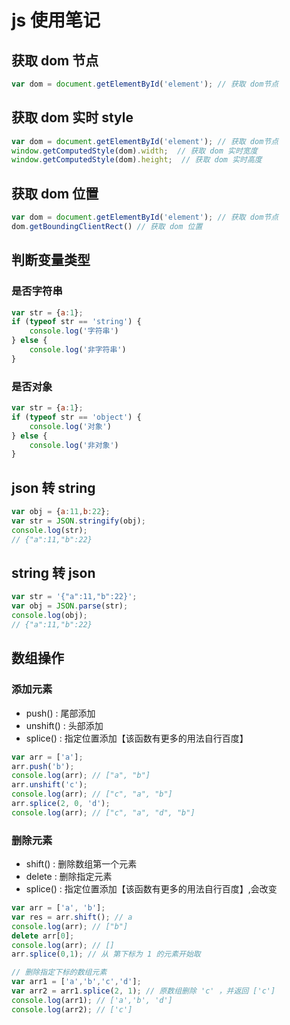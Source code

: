 # js 使用笔记

## 获取 dom 节点

```js
var dom = document.getElementById('element'); // 获取 dom节点
```

## 获取 dom 实时 style

```js
var dom = document.getElementById('element'); // 获取 dom节点
window.getComputedStyle(dom).width;  // 获取 dom 实时宽度
window.getComputedStyle(dom).height;  // 获取 dom 实时高度
```

## 获取 dom 位置

```js
var dom = document.getElementById('element'); // 获取 dom节点
dom.getBoundingClientRect() // 获取 dom 位置
```

## 判断变量类型

### 是否字符串

```js
var str = {a:1};
if (typeof str == 'string') {
	console.log('字符串')
} else {
	console.log('非字符串')
}
```

### 是否对象

```js
var str = {a:1};
if (typeof str == 'object') {
	console.log('对象')
} else {
	console.log('非对象')
}
```

## json 转 string

```js
var obj = {a:11,b:22};
var str = JSON.stringify(obj);
console.log(str);
// {"a":11,"b":22}
```

## string 转 json

```js
var str = '{"a":11,"b":22}';
var obj = JSON.parse(str);
console.log(obj);
// {"a":11,"b":22}
```

## 数组操作

### 添加元素

- push() : 尾部添加
- unshift() : 头部添加
- splice() : 指定位置添加【该函数有更多的用法自行百度】

```js
var arr = ['a'];
arr.push('b');
console.log(arr); // ["a", "b"]
arr.unshift('c');
console.log(arr); // ["c", "a", "b"]
arr.splice(2, 0, 'd');
console.log(arr); // ["c", "a", "d", "b"]
```

### 删除元素

- shift() : 删除数组第一个元素
- delete : 删除指定元素
- splice() : 指定位置添加【该函数有更多的用法自行百度】,会改变

```js
var arr = ['a', 'b'];
var res = arr.shift(); // a
console.log(arr); // ["b"]
delete arr[0];
console.log(arr); // []
arr.splice(0,1); // 从 第下标为 1 的元素开始取

// 删除指定下标的数组元素
var arr1 = ['a','b','c','d'];
var arr2 = arr1.splice(2, 1); // 原数组删除 'c' ，并返回 ['c']
console.log(arr1); // ['a','b', 'd']
console.log(arr2); // ['c']
```
